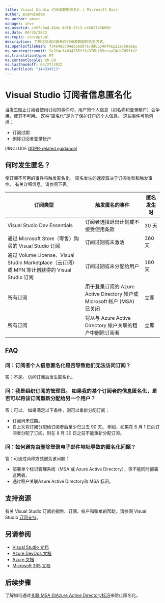 ```yaml
---
title: Visual Studio 订阅者数据匿名化 | Microsoft Docs
author: evanwindom
ms.author: amast
manager: shve
ms.assetid: ce5fc8a4-484c-4df6-97c3-cb60174fb66b
ms.date: 04/26/2022
ms.topic: conceptual
description: 了解订阅访问丢失时订阅者数据的匿名方式。
ms.openlocfilehash: f348493c04eb36dd7a7dd65540f4a221a758aae1
ms.sourcegitcommit: 9e9f4cf4b34735fffa376b203ccaa74cb705ffe2
ms.translationtype: MT
ms.contentlocale: zh-CN
ms.lasthandoff: 04/27/2022
ms.locfileid: "144334513"
---
```

# <a name="anonymization-of-visual-studio-subscriber-information"></a>Visual Studio 订阅者信息匿名化
当发生阻止订阅者使用订阅的事件时，用户的个人信息（如名称和登录帐户）会争用，使其不可用。  这种“匿名化”是为了保护订户的个人信息。  这些事件可能包括：
+ 订阅过期
+ 删除订阅者登录帐户   

[!INCLUDE [GDPR-related guidance](includes/gdpr-intro-sentence.md)]

## <a name="when-does-anonymization-occur"></a>何时发生匿名？
使订阅不可用的事件将触发匿名化。  匿名发生的速度取决于订阅类型和触发事件。 有关详细信息，请参阅下表。

| 订阅类型  | 触发匿名的事件 | 匿名发生时 |
|--------------------|--------------------------------|---------------------------|
| Visual Studio Dev Essentials | 订阅者选择退出计划或不接受使用条款 | 30 天 |
| 通过 Microsoft Store（零售）购买的 Visual Studio 订阅 | 订阅过期或未激活  | 360 天 |
| 通过 Volume License、Visual Studio Marketplace（云订阅）或 MPN 等计划获得的 Visual Studio 订阅 | 订阅过期或未分配给用户 | 180 天 |
| 所有订阅 | 用于登录订阅的 Azure Active Directory 帐户或 Microsoft 帐户 (MSA) 已关闭 | 立即 |
| 所有订阅 | 将从与 Azure Active Directory 帐户关联的租户中删除订阅者 | 立即 |

## <a name="faq"></a>FAQ
### <a name="q--does-the-anonymization-of-the-subscribers-personal-information-cause-them-to-lose-access-to-the-subscription"></a>问：订阅者个人信息匿名化是否导致他们无法访问订阅？
答：不是。  访问订阅后发生匿名化。

### <a name="q--im-an-admin-for-my-organizations-subscriptions--if-one-of-my-subscribers-information-is-anonymized-can-i-reassign-that-subscription-to-another-user"></a>问：我是组织订阅的管理员。  如果我的某个订阅者的信息匿名化，是否可以将该订阅重新分配给另一个用户？
答：可以。  如果满足以下条件，则可以重新分配订阅：
+ 订阅尚未过期。
+ 自上次将订阅分配给订阅者后至少已过去 90 天。  例如，如果在 6 月 1 日向订阅者分配了订阅，则在 8 月 30 日之前不能重新分配订阅。

### <a name="q-how-can-i-prevent-anonymization-caused-by-deleting-a-sign-in-email-address"></a>问：如何避免由删除登录电子邮件地址导致的匿名化问题？
答：可通过两种方式避免该问题：
+ 部署单个标识管理系统（MSA 或 Azure Active Directory），但不能同时部署这两者。  
+ 通过租户关联Azure Active Directory和 MSA 标识。 

## <a name="support-resources"></a>支持资源
有关 Visual Studio 订阅的销售、订阅、帐户和账单的帮助，请参阅 Visual Studio [订阅支持](https://aka.ms/vssubscriberhelp)。

## <a name="see-also"></a>另请参阅
+ [Visual Studio 文档](/visualstudio/)
+ [Azure DevOps 文档](/azure/devops/)
+ [Azure 文档](/azure/)
+ [Microsoft 365 文档](/microsoft-365/)

## <a name="next-steps"></a>后续步骤
了解如何通过[关联 MSA 和Azure Active Directory标识](/azure/active-directory/b2b/add-users-administrator)来防止匿名化。